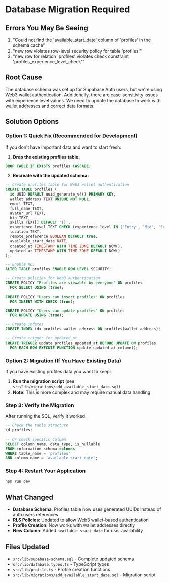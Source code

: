 # Database Migration Required

## Errors You May Be Seeing
1. "Could not find the 'available_start_date' column of 'profiles' in the schema cache"
2. "new row violates row-level security policy for table 'profiles'"
3. "new row for relation 'profiles' violates check constraint 'profiles_experience_level_check'"

## Root Cause
The database schema was set up for Supabase Auth users, but we're using Web3 wallet authentication. Additionally, there are case-sensitivity issues with experience level values. We need to update the database to work with wallet addresses and correct data formats.

## Solution Options

### Option 1: Quick Fix (Recommended for Development)
If you don't have important data and want to start fresh:

1. **Drop the existing profiles table:**
```sql
DROP TABLE IF EXISTS profiles CASCADE;
```

2. **Recreate with the updated schema:**
```sql
-- Create profiles table for Web3 wallet authentication
CREATE TABLE profiles (
  id UUID DEFAULT uuid_generate_v4() PRIMARY KEY,
  wallet_address TEXT UNIQUE NOT NULL,
  email TEXT,
  full_name TEXT,
  avatar_url TEXT,
  bio TEXT,
  skills TEXT[] DEFAULT '{}',
  experience_level TEXT CHECK (experience_level IN ('Entry', 'Mid', 'Senior', 'Lead', 'Executive')),
  location TEXT,
  remote_preference BOOLEAN DEFAULT true,
  available_start_date DATE,
  created_at TIMESTAMP WITH TIME ZONE DEFAULT NOW(),
  updated_at TIMESTAMP WITH TIME ZONE DEFAULT NOW()
);

-- Enable RLS
ALTER TABLE profiles ENABLE ROW LEVEL SECURITY;

-- Create policies for Web3 authentication
CREATE POLICY "Profiles are viewable by everyone" ON profiles
  FOR SELECT USING (true);

CREATE POLICY "Users can insert profiles" ON profiles
  FOR INSERT WITH CHECK (true);

CREATE POLICY "Users can update profiles" ON profiles
  FOR UPDATE USING (true);

-- Create indexes
CREATE INDEX idx_profiles_wallet_address ON profiles(wallet_address);

-- Create trigger for updated_at
CREATE TRIGGER update_profiles_updated_at BEFORE UPDATE ON profiles
  FOR EACH ROW EXECUTE FUNCTION update_updated_at_column();
```

### Option 2: Migration (If You Have Existing Data)
If you have existing profiles data you want to keep:

1. **Run the migration script** (see `src/lib/migrations/add_available_start_date.sql`)
2. **Note:** This is more complex and may require manual data handling

### Step 3: Verify the Migration
After running the SQL, verify it worked:

```sql
-- Check the table structure
\d profiles;

-- Or check specific column
SELECT column_name, data_type, is_nullable
FROM information_schema.columns
WHERE table_name = 'profiles'
AND column_name = 'available_start_date';
```

### Step 4: Restart Your Application
```bash
npm run dev
```

## What Changed
- **Database Schema**: Profiles table now uses generated UUIDs instead of auth.users references
- **RLS Policies**: Updated to allow Web3 wallet-based authentication
- **Profile Creation**: Now works with wallet addresses directly
- **New Column**: Added `available_start_date` for user availability

## Files Updated
- `src/lib/supabase-schema.sql` - Complete updated schema
- `src/lib/database.types.ts` - TypeScript types
- `src/lib/profile.ts` - Profile creation functions
- `src/lib/migrations/add_available_start_date.sql` - Migration script

